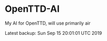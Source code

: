 # OpenTTD-AI
My AI for OpenTTD, will use primarily air

Latest backup: Sun Sep 15 20:01:01 UTC 2019
